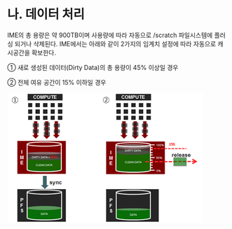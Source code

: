 # 나. 데이터 처리

&#x20;  IME의 총 용량은 약 900TB이며 사용량에 따라 자동으로 /scratch 파일시스템에 플러싱 되거나 삭제된다. IME에서는 아래와 같이 2가지의 임계치 설정에 따라 자동으로 캐시공간을 확보한다.

① 새로 생성된 데이터(Dirty Data)의 총 용량이 45% 이상일 경우

② 전체 여유 공간이 15% 이하일 경우

![](<../../../../.gitbook/assets/When the overall available space is 15% or below.png>)
